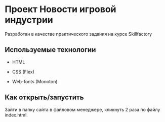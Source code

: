 # Проект Новости игровой индустрии

Разработан в качестве практического задания на курсе Skillfactory

## Используемые технологии

* HTML

* CSS (Flex)

* Web-fonts (Monoton)

## Как открыть/запустить

Зайти в папку сайта в файловом менеджере, кликнуть 2 раза по файлу index.html.